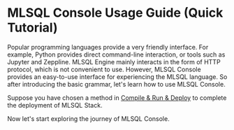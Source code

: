 # MLSQL Console Usage Guide (Quick Tutorial)

Popular programming languages provide a very friendly interface. For example, Python provides direct command-line interaction, or tools such as Jupyter and Zeppline.
MLSQL Engine mainly interacts in the form of HTTP protocol, which is not convenient to use.
However, MLSQL Console provides an easy-to-use interface for experiencing the MLSQL language.
So after introducing the basic grammar, let's learn how to use MLSQL Console.

Suppose you have chosen a method in [Compile & Run & Deploy](http://docs.mlsql.tech/zh/installation/) to complete the deployment of MLSQL Stack.

Now let's start exploring the journey of MLSQL Console.